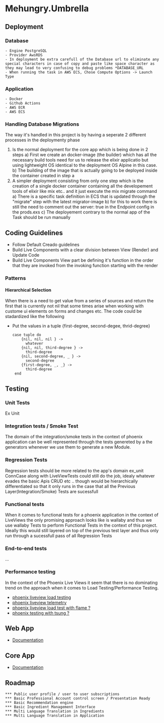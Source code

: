 # Mehungry.Umbrella

## Deployment 

### Database 
    - Engine PostgreSQL
    - Provider AwsRDS
    - In deployment be extra carefull of the Database url to eliminate any special characters in case of copy and paste like space character as they may lead to very confusing to debug problems *DATABASE_URL
    - When running the task in AWS ECS, Chose Compute Options -> Launch Type 

### Application 
    - Docker 
    - Github Actions
    - AWS ECR 
    - AWS ECS 

### Handling Database Migrations
The way it's handled in this project is by having a seperate 2 different processes in the deploymenty phase 
1) Is the normal deployment for the core app which is being done in 2 steps 
    a) First we create an docker-image (the builder) which has all the necessary build tools need for us to release the elixir applicatio but using lightweight OS identical to the deployment OS Alpine in this case.
    b) The building of the image that is actually going to be deployed inside the container created in step a 
2) A simpler deployment consisting from only one step which is the creation of a single docker container containing all the developement tools of elixir like mix etc.. and it just execute the mix migrate command 
    a) There is a specific task definition in ECS that is updated through the "migrate" step with the latest migrator-image 
    b) for this to work there is still the need to comment out the server: true in the Endpoint config in the prods.exs 
    c) The deployement contrary to the normal app of the Task should be run manually 


## Coding Guidelines 
- Follow Default Creado guidelines 
- Build Live Components with a clear division between View (Render) and Update Code 
- Build Live Components View part be defining it's function in the order that they are invoked from the invoking function starting with the render

### Patterns
#### Hierarchical Selection
When there is a need to get value from a series of sources and return the first that is currently not nil that some times arise when working with custome ui elements on forms and changes etc. The code could be stadardized like the following
- Put the values in a tuple {first-degree, second-degee, thrid-degree}
    ```
    case tuple do 
        {nil, nil, nil } ->
          whatever 
        {nil, nil, third-degree } ->
          third-degree
        {nil, second-degree, _ } ->
          second-degree
        {first-degree, _, _} ->
          third-degree
     end 
    ```
## Testing 
### Unit Tests
  Ex Unit 
### Integration tests / Smoke Test
  The domain of the integration/smoke tests in the context of phoenix application can be well represented through the tests genereted by a the generators whenever we use them to generate a new Module. 

### Regression Tests 
  Regression tests should be more related to the app's domain ex_unit ConnCase along with LiveViewTests  could still do the job, idealy whatever evades the basic Apis CRUD etc .. though would be hierarchically differentiated so that it only runs in the case that all the Previous Layer(Integration/Smoke) Tests are sucessfull 

### Functional tests
  When it comes to functional tests for a phoenix application in the context of LiveViews the only promising approach looks like is wallaby and thus we use wallaby Tests to perform Functional Tests in the context of this project. Ideally this would still layered on top of the previous test layer and thus only run through a sucessfull pass of all Regression Tests 

### End-to-end tests
  ...

### Performance testing
 In the context of the Phoenix Live Views it seem that there is no dominating trend on the approach when it comes to Load Testing/Performance Testing.
- [phoenix liveview load testing](https://elixirforum.com/t/phoenix-liveview-load-testing-2024/62331)
- [phoenix liveview telemetry](https://elixirforum.com/t/understanding-liveview-telemetry-events-for-load-performance-testing-w-artillery-and-playwright/64192)
- [phoenix liveview load test with flame ?](https://elixirforum.com/t/is-flame-well-suited-for-load-testing/61758)
- [phoenix testing with tsung ?](https://elixirforum.com/t/tsung-load-testing-phoenix-app/20723/2)

## Web App
- [Documentation](apps/mehungry_web/README.md)
## Core App 
- [Documentation](apps/mehungry/README.md)


##  Roadmap 

    *** Public user profile / user to user subscriptions 
    *** Basic Professional Account control screen / Presentation Ready 
    *** Basic Recommendation engine 
    *** Basic Ingredient Management Interface 
    *** Multi Language Translation in Ingredients  
    *** Multi Language Translation in Application
